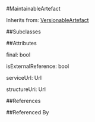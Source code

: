 
#MaintainableArtefact

Inherits from: [VersionableArtefact](Base/VersionableArtefact.md)

##Subclasses



##Attributes

final: bool

isExternalReference: bool

serviceUrl: Url

structureUri: Url



##References



##Referenced By


    